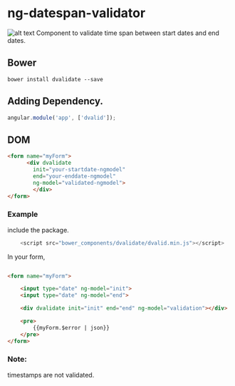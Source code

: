 #  ng-datespan-validator
![alt text](http://findicons.com/files/icons/2773/pictonic_free/128/angularjs.png) 
Component to validate time span between start dates and end dates.


## Bower

```
bower install dvalidate --save
```

## Adding Dependency.

```javascript
angular.module('app', ['dvalid']);
````

## DOM 

```html
<form name="myForm"> 
      <div dvalidate 
        init="your-startdate-ngmodel" 
        end="your-enddate-ngmodel" 
        ng-model="validated-ngmodel"> 
        </div>
</form>
```


### Example


include the package.
```javascript
    <script src="bower_components/dvalidate/dvalid.min.js"></script>
```


In your form,

```html

<form name="myForm">

    <input type="date" ng-model="init">
    <input type="date" ng-model="end">

    <div dvalidate init="init" end="end" ng-model="validation"></div>

    <pre>
        {{myForm.$error | json}}
    </pre>
</form>

```



### Note: 
timestamps are not validated.
